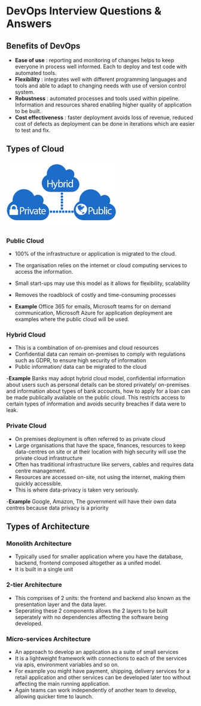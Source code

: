 # DevOps Interview Questions & Answers

## Benefits of DevOps
- **Ease of use** : reporting and monitoring of changes helps to keep everyone in process well informed. Each to deploy and test code with automated tools. 
- **Flexibility** : integrates well with different programming languages and tools and able to adapt to changing needs with use of version control system.
- **Robustness** : automated processes and tools used within pipeline. Information and resources shared enabling higher quality of application to be built. 
- **Cost effectiveness** : faster deployment avoids loss of revenue, reduced cost of defects as deployment can be done in iterations which are easier to test and fix.

## Types of Cloud
![Cloud types](./images/cloud.png)
### Public Cloud
- 100% of the infrastructure or application is migrated to the cloud.
- The organisation relies on the internet or cloud computing services to access the information.
- Small start-ups may use this model as it allows for flexibility, scalability
- Removes the roadblock of costly and time-consuming processes

- **Example**
Office 365 for emails, Microsoft teams for on demand communication, Microsoft Azure for application deployment are examples where the public cloud will be used.

### Hybrid Cloud
- This is a combination of on-premises and cloud resources
- Confidential data can remain on-premises to comply with regulations such as GDPR, to ensure high security of information
- Public information/ data can be migrated to the cloud

-**Example**
Banks may adopt hybrid cloud model, confidential information about users such as personal details can be stored privately/ on-premises and information about types of bank accounts, how to apply for a loan can be made publically available on the public cloud. This restricts access to certain types of information and avoids security breaches if data were to leak.

 
### Private Cloud
- On premises deployment is often referred to as private cloud
- Large organisations that have the space, finances, resources to keep data-centres on site or at their location with high security will use the private cloud infrastructure
- Often has traditional infrastructure like servers, cables and requires data centre management.
- Resources are accessed on-site, not using the internet, making them quickly accessible.
- This is where data-privacy is taken very seriously.

-**Example** 
Google, Amazon, The government will have their own data centres because data privacy is a priority

## Types of Architecture

### Monolith Architecture
- Typically used for smaller application where you have the database, backend, frontend composed altogether as a unifed model.
- It is built in a single unit

### 2-tier Architecture
- This comprises of 2 units: the frontend and backend also known as the presentation layer and the data layer.
- Seperating these 2 components allows the 2 layers to be built seperately with no dependencies affecting the software being developed.

### Micro-services Architecture
- An approach to develop an application as a suite of small services
- It is a lightweight framework with connections to each of the services via apis, environment variables and so on.
- For example you might have payment, shipping, delivery services for a retail application and other services can be developed later too without affecting the main running application.
- Again teams can work independently of another team to develop, allowing quicker time to launch.
